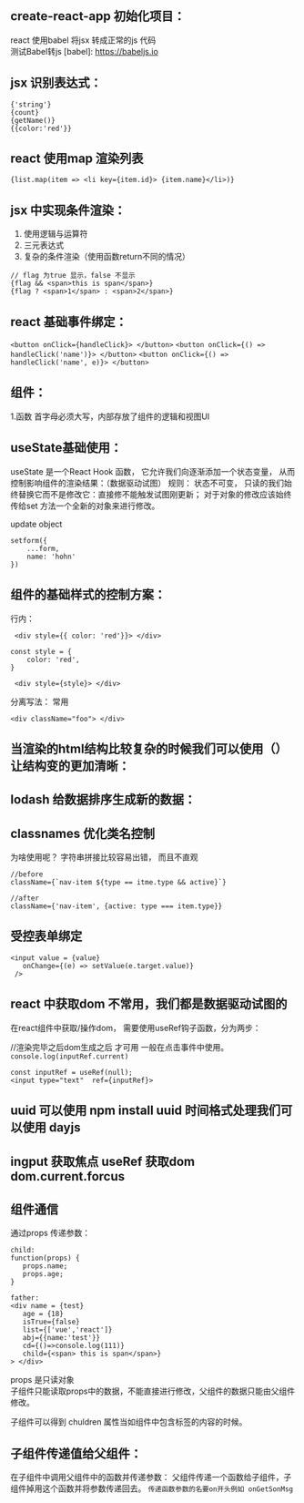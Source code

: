 
## create-react-app 初始化项目：

react 使用babel 将jsx 转成正常的js 代码<br>
测试Babel转js
[babel]: https://babeljs.io

## jsx 识别表达式：

```
{'string'}  
{count}  
{getName()}  
{{color:'red'}}
```


## react 使用map 渲染列表

```
{list.map(item => <li key={item.id}> {item.name}</li>)}
```

## jsx 中实现条件渲染：

1. 使用逻辑与运算符  
2. 三元表达式
3. 复杂的条件渲染（使用函数return不同的情况）
```
// flag 为true 显示，false 不显示
{flag && <span>this is span</span>}
{flag ? <span>1</span> : <span>2</span>}
```
## react 基础事件绑定：

``` <button onClick={handleClick}> </button> ```
``` <button onClick={() => handleClick('name')}> </button> ```
``` <button onClick={() => handleClick('name', e)}> </button> ```

## 组件：

1.函数 首字母必须大写，内部存放了组件的逻辑和视图UI  

## useState基础使用：

useState 是一个React Hook 函数， 它允许我们向逐渐添加一个状态变量， 从而控制影响组件的渲染结果：（数据驱动试图） 
规则： 状态不可变， 只读的我们始终替换它而不是修改它：直接修不能触发试图刚更新； 对于对象的修改应该始终传给set 方法一个全新的对象来进行修改。  

update object 
``` 
setform({
    ...form,
    name: 'hohn'
}) 
```
## 组件的基础样式的控制方案：

行内：
```
 <div style={{ color: 'red'}}> </div>
```
```
const style = {
    color: 'red',
}

 <div style={style}> </div>
```
分离写法： 常用
``` 
<div className="foo"> </div>
 ```
## 当渲染的html结构比较复杂的时候我们可以使用（） 让结构变的更加清晰：

## lodash 给数据排序生成新的数据：

## classnames 优化类名控制
 
 为啥使用呢？ 字符串拼接比较容易出错， 而且不直观
 ```
 //before
 className={`nav-item ${type == itme.type && active}`}
 ```

 ```
//after
className={'nav-item', {active: type === item.type}}
 ```


 ## 受控表单绑定

 ``` 
 <input value = {value}
    onChange={(e) => setValue(e.target.value)}
  />
 ```

 ## react 中获取dom 不常用，我们都是数据驱动试图的

 在react组件中获取/操作dom， 需要使用useRef钩子函数，分为两步：

 //渲染完毕之后dom生成之后 才可用 一般在点击事件中使用。`console.log(inputRef.current)`
 ```
const inputRef = useRef(null);
<input type="text"  ref={inputRef}>
 ```

 ## uuid 可以使用 npm install uuid  时间格式处理我们可以使用 dayjs
 ## ingput 获取焦点 useRef 获取dom dom.current.forcus
 ## 组件通信
 通过props 传递参数：
 ```
 child:
 function(props) {
    props.name;
    props.age;
 }

 father:
 <div name = {test} 
    age = {18}
    isTrue={false}
    list={['vue','react']}
    abj={{name:'test'}}
    cd={()=>console.log(111)}
    child={<span> this is span</span>}
 > </div>
 ```
 
 props 是只读对象  
 子组件只能读取props中的数据，不能直接进行修改，父组件的数据只能由父组件修改。

 子组件可以得到 chuldren 属性当如组件中包含标签的内容的时候。

 ## 子组件传递值给父组件：
 在子组件中调用父组件中的函数并传递参数：
 父组件传递一个函数给子组件，子组件掉用这个函数并将参数传递回去。
 `传递函数参数的名要on开头例如 onGetSonMsg`
